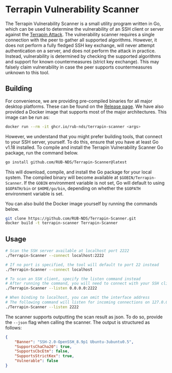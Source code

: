 # Terrapin Vulnerability Scanner

The Terrapin Vulnerability Scanner is a small utility program written in Go, which can be used to determine the vulnerability of an SSH client or server against the [Terrapin Attack](https://terrapin-attack.com). The vulnerability scanner requires a single connection with the peer to gather all supported algorithms. However, it does not perform a fully fledged SSH key exchange, will never attempt authentication on a server, and does not perform the attack in practice. Instead, vulnerability is determined by checking the supported algorithms and support for known countermeasures (strict key exchange). This may falsely claim vulnerability in case the peer supports countermeasures unknown to this tool.

## Building

For convenience, we are providing pre-compiled binaries for all major desktop platforms. These can be found on the [Release page](https://github.com/RUB-NDS/Terrapin-Scanner/releases/latest). We have also provided a Docker image that supports most of the major architectures. This image can be run as:

```bash
docker run --rm -it ghcr.io/rub-nds/terrapin-scanner <args>
```

However, we understand that you might prefer building tools, that connect to your SSH server, yourself. To do this, ensure that you have at least Go v1.18 installed. To compile and install the Terrapin Vulnerability Scanner Go package, run the command below.

```bash
go install github.com/RUB-NDS/Terrapin-Scanner@latest
```

This will download, compile, and install the Go package for your local system. The compiled binary will become available at `$GOBIN/Terrapin-Scanner`. If the `GOBIN` environment variable is not set, Go will default to using `$GOPATH/bin` or `$HOME/go/bin`, depending on whether the `$GOPATH` environment variable is set.

You can also build the Docker image yourself by running the commands below.

```bash
git clone https://github.com/RUB-NDS/Terrapin-Scanner.git
docker build -t terrapin-scanner Terrapin-Scanner
```

## Usage

```bash
# Scan the SSH server available at localhost port 2222
./Terrapin-Scanner --connect localhost:2222

# If no port is specified, the tool will default to port 22 instead
./Terrapin-Scanner --connect localhost

# To scan an SSH client, specify the listen command instead
# After running the command, you will need to connect with your SSH client to port 2222
./Terrapin-Scanner --listen 0.0.0.0:2222

# When binding to localhost, you can omit the interface address
# The following command will listen for incoming connections on 127.0.0.1:2222
./Terrapin-Scanner --listen 2222
```

The scanner supports outputting the scan result as json. To do so, provide the `--json` flag when calling the scanner. The output is structured as follows:

```json
{
    "Banner": "SSH-2.0-OpenSSH_8.9p1 Ubuntu-3ubuntu0.5",
    "SupportsChaCha20": true,
    "SupportsCbcEtm": false,
    "SupportsStrictKex": true,
    "Vulnerable": false
}
```

